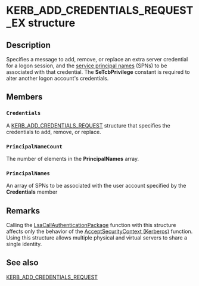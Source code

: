 # KERB_ADD_CREDENTIALS_REQUEST_EX structure

## Description

Specifies a message to add, remove, or replace an extra server credential for a logon session, and
the [service principal names](https://learn.microsoft.com/windows/desktop/SecGloss/s-gly) (SPNs) to be associated with that
credential. The **SeTcbPrivilege** constant is required to alter another logon account's credentials.

## Members

### `Credentials`

A [KERB_ADD_CREDENTIALS_REQUEST](https://learn.microsoft.com/windows/desktop/api/ntsecapi/ns-ntsecapi-kerb_add_credentials_request) structure that specifies the credentials to add, remove, or replace.

### `PrincipalNameCount`

The number of elements in the **PrincipalNames** array.

### `PrincipalNames`

An array of SPNs to be associated with the user account specified by the **Credentials** member

## Remarks

Calling the [LsaCallAuthenticationPackage](https://learn.microsoft.com/windows/desktop/api/ntsecapi/nf-ntsecapi-lsacallauthenticationpackage) function with this structure affects only the behavior of the [AcceptSecurityContext (Kerberos)](https://learn.microsoft.com/windows/desktop/api/sspi/nf-sspi-acceptsecuritycontext) function. Using this structure allows multiple physical and virtual servers to share a single identity.

## See also

[KERB_ADD_CREDENTIALS_REQUEST](https://learn.microsoft.com/windows/desktop/api/ntsecapi/ns-ntsecapi-kerb_add_credentials_request)